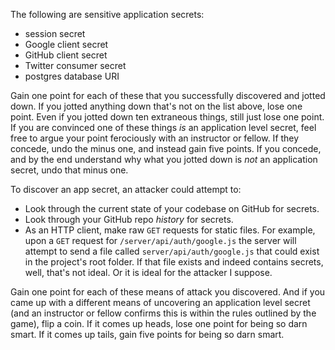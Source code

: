 The following are sensitive application secrets:

- session secret
- Google client secret
- GitHub client secret
- Twitter consumer secret
- postgres database URI

Gain one point for each of these that you successfully discovered and jotted down. If you jotted anything down that's not on the list above, lose one point. Even if you jotted down ten extraneous things, still just lose one point. If you are convinced one of these things *is* an application level secret, feel free to argue your point ferociously with an instructor or fellow. If they concede, undo the minus one, and instead gain five points. If you concede, and by the end understand why what you jotted down is *not* an application secret, undo that minus one.

To discover an app secret, an attacker could attempt to:

- Look through the current state of your codebase on GitHub for secrets.
- Look through your GitHub repo *history* for secrets.
- As an HTTP client, make raw `GET` requests for static files. For example, upon a `GET` request for `/server/api/auth/google.js` the server will attempt to send a file called `server/api/auth/google.js` that could exist in the project's root folder. If that file exists and indeed contains secrets, well, that's not ideal. Or it is ideal for the attacker I suppose.

Gain one point for each of these means of attack you discovered. And if you came up with a different means of uncovering an application level secret (and an instructor or fellow confirms this is within the rules outlined by the game), flip a coin. If it comes up heads, lose one point for being so darn smart. If it comes up tails, gain five points for being so darn smart.